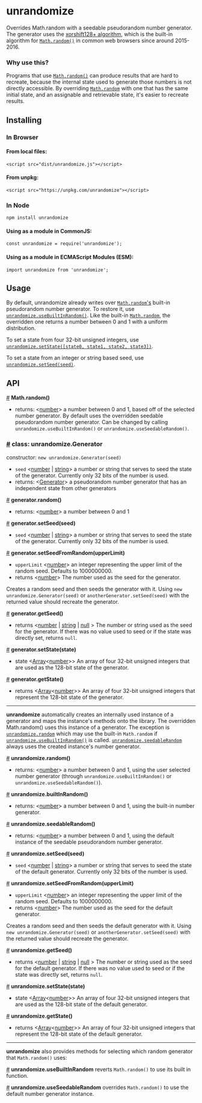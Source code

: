 # unrandomize
Overrides Math.random with a seedable pseudorandom number generator. The generator uses the [xorshift128+ algorithm][xorshift], which is the built-in algorithm for [`Math.random()`][Math-random] in common web browsers since around 2015-2016. 

### Why use this?
Programs that use [`Math.random()`][Math-random] can produce results that are hard to recreate, because the internal state used to generate those numbers is not directly accessible. By overriding [`Math.random`][Math-random] with one that has the same initial state, and an assignable and retrievable state, it's easier to recreate results.

## Installing
### In Browser
#### From local files:
```
<script src="dist/unrandomize.js"></script>
```
#### From unpkg:
```
<script src="https://unpkg.com/unrandomize"></script>
```
### In Node
```
npm install unrandomize
```
#### Using as a module in CommonJS:
```
const unrandomize = require('unrandomize');
```
#### Using as a module in ECMAScript Modules (ESM):
```
import unrandomize from 'unrandomize';
```

## Usage
By default, unrandomize already writes over [`Math.random`'s](#api-math-random) built-in pseudorandom number generator. To restore it, use [`unrandomize.useBuiltInRandom()`](#api-use-built-in-random). Like the built-in [`Math.random`][Math-random], the overridden one returns a number between 0 and 1 with a uniform distribution.

To set a state from four 32-bit unsigned integers, use [`unrandomize.setState([state0, state1, state2, state3])`](#api-unrandomize-set-state).

To set a state from an integer or string based seed, use [`unrandomize.setSeed(seed)`](#api-unrandomize-set-seed).

## API
<a name="api-math-random" href="#api-math-random">#</a> **Math.random()**
  * returns: &lt;[number][]&gt; a number between 0 and 1, based off of the selected number generator. By default uses the overridden seedable pseudorandom number generator. Can be changed by calling `unrandomize.useBuiltInRandom()` or `unrandomize.useSeedableRandom()`.

### <a name="api-class-generator" href="#api-class-generator">#</a> class: unrandomize.Generator
constructor: `new unrandomize.Generator(seed)`
  * `seed` &lt;[number][] | [string][]&gt; a number or string that serves to seed the state of the generator. Currently only 32 bits of the number is used.
  * returns: &lt;[Generator](#api-class-generator)&gt; a pseudorandom number generator that has an independent state from other generators

<a name="api-generator-random" href="#api-generator-random">#</a> **generator.random()**
  * returns: &lt;[number][]&gt; a number between 0 and 1

<a name="api-generator-set-seed" href="#api-generator-set-seed">#</a> **generator.setSeed(seed)**
  * `seed` &lt;[number][] | [string][]&gt; a number or string that serves to seed the state of the generator. Currently only 32 bits of the number is used.

<a name="api-generator-set-seed-from-random" href="#api-generator-set-seed-from-random">#</a> **generator.setSeedFromRandom(upperLimit)**
  * `upperLimit` &lt;[number][]&gt; an integer representing the upper limit of the random seed. Defaults to 1000000000.
  * returns &lt;[number][]&gt; The number used as the seed for the generator.

Creates a random seed and then seeds the generator with it. Using `new unrandomize.Generator(seed)` or `anotherGenerator.setSeed(seed)` with the returned value should recreate the generator.

<a name="api-generator-get-seed" href="#api-generator-get-seed">#</a> **generator.getSeed()**
  * returns  &lt;[number][] | [string][] | [null][] &gt; The number or string used as the seed for the generator. If there was no value used to seed or if the state was directly set, returns `null`.

<a name="api-generator-set-state" href="#api-generator-set-state">#</a> **generator.setState(state)**
  * state &lt;[Array][]&lt;[number][]&gt;&gt; An array of four 32-bit unsigned integers that are used as the 128-bit state of the generator.

<a name="api-generator-get-state" href="#api-generator-get-state">#</a> **generator.getState()**
  * returns &lt;[Array][]&lt;[number][]&gt;&gt; An array of four 32-bit unsigned integers that represent the 128-bit state of the generator.
  
_____

**unrandomize** automatically creates an internally used instance of a generator and maps the instance's methods onto the library. The overridden Math.random() uses this instance of a generator. The exception is [`unrandomize.random`](#api-unrandomize-random) which may use the built-in `Math.random` if [`unrandomize.useBuiltInRandom()`](#api-use-built-in-random) is called. [`unrandomize.seedableRandom`](#api-unrandomize-seedable-random) always uses the created instance's number generator.

<a name="api-unrandomize-random" href="#api-unrandomize-random">#</a> **unrandomize.random()**
  * returns: &lt;[number][]&gt; a number between 0 and 1, using the user selected number generator (through `unrandomize.useBuiltInRandom()` or `unrandomize.useSeedableRandom()`).

<a name="api-unrandomize-built-in-random" href="#api-unrandomize-built-in-random">#</a> **unrandomize.builtInRandom()**
  * returns: &lt;[number][]&gt; a number between 0 and 1, using the built-in number generator.

<a name="api-unrandomize-seedable-random" href="#api-unrandomize-seedable-random">#</a> **unrandomize.seedableRandom()**
  * returns: &lt;[number][]&gt; a number between 0 and 1, using the default instance of the seedable pseudorandom number generator.

<a name="api-unrandomize-set-seed" href="#api-unrandomize-set-seed">#</a> **unrandomize.setSeed(seed)**
  * `seed` &lt;[number][] | [string][]&gt; a number or string that serves to seed the state of the default generator. Currently only 32 bits of the number is used.

<a name="api-unrandomize-set-seed-from-random" href="#api-unrandomize-set-seed-from-random">#</a> **unrandomize.setSeedFromRandom(upperLimit)**
  * `upperLimit` &lt;[number][]&gt; an integer representing the upper limit of the random seed. Defaults to 1000000000.
  * returns &lt;[number][]&gt; The number used as the seed for the default generator.

Creates a random seed and then seeds the default generator with it. Using `new unrandomize.Generator(seed)` or `anotherGenerator.setSeed(seed)` with the returned value should recreate the generator.

<a name="api-unrandomize-get-seed" href="#api-unrandomize-get-seed">#</a> **unrandomize.getSeed()**
  * returns &lt;[number][] | [string][] | [null][] &gt; The number or string used as the seed for the default generator. If there was no value used to seed or if the state was directly set, returns `null`.

<a name="api-unrandomize-set-state" href="#api-unrandomize-set-state">#</a> **unrandomize.setState(state)**
  * state &lt;[Array][]&lt;[number][]&gt;&gt; An array of four 32-bit unsigned integers that are used as the 128-bit state of the default generator.

<a name="api-unrandomize-get-state" href="#api-unrandomize-get-state">#</a> **unrandomize.getState()**
  * returns &lt;[Array][]&lt;[number][]&gt;&gt; An array of four 32-bit unsigned integers that represent the 128-bit state of the default generator.

_____

**unrandomize** also provides methods for selecting which random generator that `Math.random()` uses:

<a name="api-use-built-in-random" href="#api-use-built-in-random">#</a> **unrandomize.useBuiltInRandom** reverts `Math.random()` to use its built in function.

<a name="api-use-seedable-random" href="#api-use-seedable-random">#</a> **unrandomize.useSeedableRandom** overrides `Math.random()` to use the default number generator instance.


[null]: https://developer.mozilla.org/en-US/docs/Web/JavaScript/Data_structures#null_type
[Array]: https://developer.mozilla.org/en-US/docs/Web/JavaScript/Reference/Global_Objects/Array
[string]: https://developer.mozilla.org/en-US/docs/Web/JavaScript/Data_structures#String_type
[number]: https://developer.mozilla.org/en-US/docs/Web/JavaScript/Data_structures#Number_type
[Math-random]: https://developer.mozilla.org/en-US/docs/Web/JavaScript/Reference/Global_Objects/Math/random
[xorshift]: https://en.wikipedia.org/wiki/xorshift
